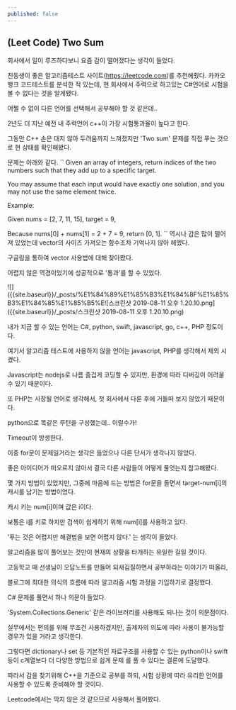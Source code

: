 ```yaml
---
published: false
---
```

## (Leet Code) Two Sum

회사에서 일이 루즈하다보니 요즘 감이 떨어졌다는 생각이 들었다.

친동생이 좋은 알고리즘테스트 사이트(https://leetcode.com)를 추천해줬다.
카카오뱅크 코드테스트를 분석한 적 있는데, 
현 회사에서 주력으로 하고있는 C#언어로 시험을 볼 수 없다는 것을 알게됐다.

어쩔 수 없이 다른 언어를 선택해서 공부해야 할 것 같은데..

2년도 더 지난 예전 내 주력언어 c++이 가장 시험통과율이 높다고 한다.

그동안 C++ 손은 대지 않아 두려움까지 느껴졌지만 'Two sum' 문제를 직접 푸는 것으로 현 상태를 확인해봤다.

문제는 아래와 같다.
``
Given an array of integers, return indices of the two numbers such that they add up to a specific target.

You may assume that each input would have exactly one solution, and you may not use the same element twice.

Example:

Given nums = [2, 7, 11, 15], target = 9,

Because nums[0] + nums[1] = 2 + 7 = 9,
return [0, 1].
``
역시나 감은 많이 떨어져 있었는데 vector의 사이즈 가져오는 함수조차 기억나지 않아 헤멨다.

구글링을 통하여 vector 사용법에 대해 찾아봤다.

어렵지 않은 역경이었기에 성공적으로 '통과'를 할 수 있었다.

![]({{site.baseurl}}/_posts/%E1%84%89%E1%85%B3%E1%84%8F%E1%85%B3%E1%84%85%E1%85%B5%E![스크린샷 2019-08-11 오후 1.20.10.png]({{site.baseurl}}/_posts/스크린샷 2019-08-11 오후 1.20.10.png)

내가 지금 할 수 있는 언어는 C#, python, swift, javascript, go, c++, PHP 정도이다.

여기서 알고리즘 테스트에 사용하지 않을 언어는 javascript, PHP를 생각해서 제외 시켰다.

Javascript는 nodejs로 나름 즐겁게 코딩할 수 있지만, 환경에 따라 디버깅이 어려울 수 있기 때문이다.

또 PHP는 사장될 언어로 생각해서, 첫 회사에서 다룬 후에 거들떠 보지 않았기 때문이다.

python으로 똑같은 루틴을 구성했는데.. 이럴수가!

Timeout이 방생한다.

이중 for문이 문제일거라는 생각은 들었으나 다른 단서가 생각나지 않았다.

좋은 아이디어가 떠오르지 않아서 결국 다른 사람들이 어떻게 풀엇는지 참고해봤다.

몇 가지 방법이 있었지만, 그중에 마음에 드는 방법은 for문을 돌면서 target-num[i]의 캐시를 남기는 방법이었다.

캐시 키는 num[i]이며 값은 i이다.

보통은 i를 키로 하지만 검색이 쉽게하기 위해 num[i]를 사용하고 있다.

'푸는 것은 어렵지만 해결법을 보면 어렵지 않다.' 는 생각이 들었다.

알고리즘을 많이 풀어보는 것만이 현재의 상황을 타개하는 유일한 길일 것이다.

고등학교 때 선생님이 오답노트를 만들어 되새김질하면서 공부하라는 이야기가 떠올라,

블로그에 최대한 의식의 흐름에 따라 알고리즘 시험 과정을 기입하기로 결정했다.

C# 문제를 풀면서 하나 의문이 들었다.

'System.Collections.Generic' 같은 라이브러리를 사용해도 되나는 것이 의문점이다.

실무에서는 편의를 위해 무조건 사용하겠지만, 출제자의 의도에 따라 사용이 불가능할 경우가 있을 거라고 생각한다.

그렇다면 dictionary나 set 등 기본적인 자료구조를 사용할 수 있는 python이나 swift 등이 c계열보다 더 다양한 방법으로 쉽게 문제
를 풀 수 있다는 결론에 도달했다.

따라서 감을 찾기위해 C++을 기준으로 공부를 하되, 시험 상황에 따라 유리한 언어를 사용할 수 있도록 준비해야 할 것이다.

Leetcode에서는 막지 않은 것 같으므로 사용해서 풀어봤다.
